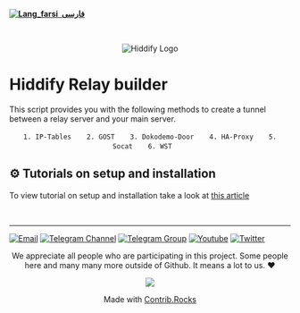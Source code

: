 <base target="_blank">

<div dir="ltr">



[**![Lang_farsi](https://user-images.githubusercontent.com/125398461/234186932-52f1fa82-52c6-417f-8b37-08fe9250a55f.png) &nbsp;فارسی**](README_fa.md)&nbsp;&nbsp;&nbsp;&nbsp;&nbsp;&nbsp;&nbsp;&nbsp;&nbsp;&nbsp;
</div>
<br>
<div align=center markdown="1">
 

![Hiddify Logo](https://user-images.githubusercontent.com/125398461/227777845-a4d0f86b-faa2-4f2b-a410-4aa5f68bfe19.png)

</div>

# Hiddify Relay builder
This script provides you with the following methods to create a tunnel between a relay server and your main server.

<div align=center>
 
`1. IP-Tables`&nbsp;&nbsp;&nbsp;&nbsp;&nbsp;&nbsp;&nbsp;`2. GOST`&nbsp;&nbsp;&nbsp;&nbsp;&nbsp;&nbsp;&nbsp;`3. Dokodemo-Door`&nbsp;&nbsp;&nbsp;&nbsp;&nbsp;&nbsp;&nbsp;`4. HA-Proxy`&nbsp;&nbsp;&nbsp;&nbsp;&nbsp;&nbsp;&nbsp;`5. Socat`&nbsp;&nbsp;&nbsp;&nbsp;&nbsp;&nbsp;&nbsp;`6. WST`&nbsp;&nbsp;&nbsp;&nbsp;&nbsp;&nbsp;&nbsp;
</div>

## ⚙️ Tutorials on setup and installation
To view tutorial on setup and installation take a look at [this article](https://hiddify.com/manager/domain-worker-cdn-and-tunneling/How-to-setup-relay-server-using-Hiddify-Relay-Builder/)


<br>

***

[![Email](https://img.shields.io/badge/Email-contribute@hiddify.com-005FF9?style=flat-square&logo=mail.ru)](mailto:contribute@hiddify.com)
[![Telegram Channel](https://img.shields.io/endpoint?label=Channel&style=flat-square&url=https%3A%2F%2Ftg.sumanjay.workers.dev%2Fhiddify&color=blue)](https://telegram.dog/hiddify)
[![Telegram Group](https://img.shields.io/endpoint?color=neon&label=Support%20Group&style=flat-square&url=https%3A%2F%2Ftg.sumanjay.workers.dev%2Fhiddify_board)](https://telegram.dog/hiddify_board)
[![Youtube](https://img.shields.io/youtube/channel/views/UCxrmeMvVryNfB4XL35lXQNg?label=Youtube&style=flat-square&logo=youtube)](https://www.youtube.com/@hiddify)
[![Twitter](https://img.shields.io/twitter/follow/hiddify_com?color=%231DA1F2&logo=twitter&logoColor=1DA1F2&style=flat-square)](https://twitter.com/intent/follow?screen_name=hiddify_com)

</div>

<p align=center>
 We appreciate all people who are participating in this project. Some people here and many many more outside of Github. It means a lot to us. ♥
 </p>
 
<p align=center> 
<a href="https://github.com/hiddify/hiddify-relay/graphs/contributors">
  <img src="https://contrib.rocks/image?repo=hiddify/hiddify-relay" />
</a>
</p>
<p align=center>
 Made with <a rel="" target="_blank" href="https://contrib.rocks">Contrib.Rocks</a> 
</p>
